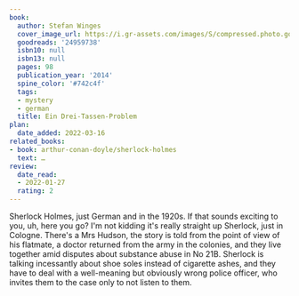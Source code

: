 ```yaml
---
book:
  author: Stefan Winges
  cover_image_url: https://i.gr-assets.com/images/S/compressed.photo.goodreads.com/books/1424211984l/24959738.jpg
  goodreads: '24959738'
  isbn10: null
  isbn13: null
  pages: 98
  publication_year: '2014'
  spine_color: '#742c4f'
  tags:
  - mystery
  - german
  title: Ein Drei-Tassen-Problem
plan:
  date_added: 2022-03-16
related_books:
- book: arthur-conan-doyle/sherlock-holmes
  text: …
review:
  date_read:
  - 2022-01-27
  rating: 2
---
```


Sherlock Holmes, just German and in the 1920s. If that sounds exciting to you, uh, here you go? I'm not kidding it's
really straight up Sherlock, just in Cologne. There's a Mrs Hudson, the story is told from the point of view of his
flatmate, a doctor returned from the army in the colonies, and they live together amid disputes about substance abuse in
No 21B. Sherlock is talking incessantly about shoe soles instead of cigarette ashes, and they have to deal with a
well-meaning but obviously wrong police officer, who invites them to the case only to not listen to them.
